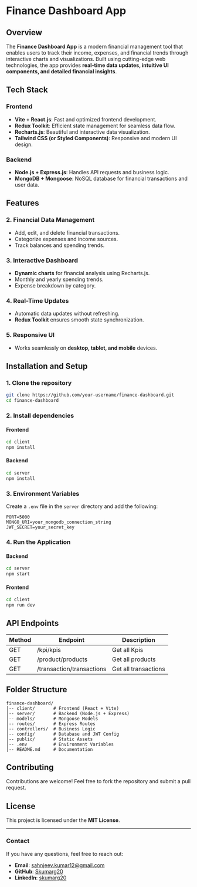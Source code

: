 # **Finance Dashboard App**

## **Overview**
The **Finance Dashboard App** is a modern financial management tool that enables users to track their income, expenses, and financial trends through interactive charts and visualizations. Built using cutting-edge web technologies, the app provides **real-time data updates, intuitive UI components, and detailed financial insights**.

## **Tech Stack**

### **Frontend**
- **Vite + React.js**: Fast and optimized frontend development.
- **Redux Toolkit**: Efficient state management for seamless data flow.
- **Recharts.js**: Beautiful and interactive data visualization.
- **Tailwind CSS (or Styled Components)**: Responsive and modern UI design.

### **Backend**
- **Node.js + Express.js**: Handles API requests and business logic.
- **MongoDB + Mongoose**: NoSQL database for financial transactions and user data.

## **Features**

### **2. Financial Data Management**
- Add, edit, and delete financial transactions.
- Categorize expenses and income sources.
- Track balances and spending trends.

### **3. Interactive Dashboard**
- **Dynamic charts** for financial analysis using Recharts.js.
- Monthly and yearly spending trends.
- Expense breakdown by category.

### **4. Real-Time Updates**
- Automatic data updates without refreshing.
- **Redux Toolkit** ensures smooth state synchronization.

### **5. Responsive UI**
- Works seamlessly on **desktop, tablet, and mobile** devices.

## **Installation and Setup**

### **1. Clone the repository**
```sh
git clone https://github.com/your-username/finance-dashboard.git
cd finance-dashboard
```

### **2. Install dependencies**
#### **Frontend**
```sh
cd client
npm install
```

#### **Backend**
```sh
cd server
npm install
```

### **3. Environment Variables**
Create a `.env` file in the `server` directory and add the following:
```env
PORT=5000
MONGO_URI=your_mongodb_connection_string
JWT_SECRET=your_secret_key
```

### **4. Run the Application**
#### **Backend**
```sh
cd server
npm start
```

#### **Frontend**
```sh
cd client
npm run dev
```

## **API Endpoints**
| Method | Endpoint          | Description |
|--------|------------------|-------------|
| GET    | /kpi/kpis | Get all Kpis |
| GET   | /product/products |  Get all products |
| GET   | /transaction/transactions|  Get all transactions |


## **Folder Structure**
```
finance-dashboard/
│-- client/       # Frontend (React + Vite)
│-- server/       # Backend (Node.js + Express)
│-- models/       # Mongoose Models
│-- routes/       # Express Routes
│-- controllers/  # Business Logic
│-- config/       # Database and JWT Config
│-- public/       # Static Assets
│-- .env          # Environment Variables
│-- README.md     # Documentation
```

## **Contributing**
Contributions are welcome! Feel free to fork the repository and submit a pull request.

## **License**
This project is licensed under the **MIT License**.

---

### **Contact**
If you have any questions, feel free to reach out:
- **Email**: sahnjeev.kumar12@gmail.com
- **GitHub**: [Skumarg20](https://github.com/Skumarg20)
- **LinkedIn**: [skumarg20](https://linkedin.com/in/skumarg20)
